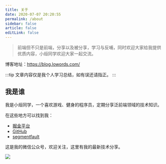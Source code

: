 ```yaml
---
title: 关于
date: 2020-07-07 20:20:55
permalink: /about
sidebar: false
article: false
editLink: false
---
```


> 前端但不只是前端，分享以及被分享，学习与反哺，同时欢迎大家给我提供优质内容，小烜同学欢迎大家一起交流。

博客地址：<https://blog.lowords.com/>

:::tip
文章内容仅是我个人学习总结，如有误还请指正。
:::

## 我是谁

我是小烜同学，一个喜欢游戏、健身的程序员，定期分享泛前端领域的技术知识。

在这些地方可以找到我：

- [掘金平台](https://juejin.im/user/59cbb8d46fb9a00a6c12c2cf)
- [GitHub](https://github.com/balancelove/bl_blog)
- [segmentfault](https://segmentfault.com/u/shiguang_5913003a2ebcf)

这是我的微信公众号，欢迎关注，这里有我的最新技术分享。

![](/二维码.png)
